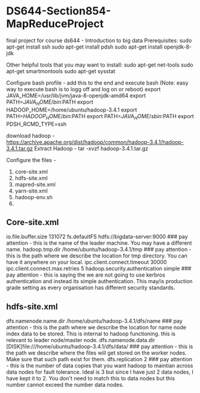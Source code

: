 # DS644-Section854-MapReduceProject
final project for course ds644 - Introduction to big data
Prerequisites:
sudo apt-get install ssh
sudo apt-get install pdsh
sudo apt-get install openjdk-8-jdk

Other helpful tools that you may want to install:
sudo apt-get net-tools
sudo apt-get smartmontools
sudo apt-get sysstat

Configure bash profile - add this to the end and execute bash (Note: easy way to execute bash is to logg off and log on or reboot)
export JAVA_HOME=/usr/lib/jvm/java-8-openjdk-amd64
export PATH=$JAVA_HOME/bin:$PATH
export HADOOP_HOME=/home/ubuntu/hadoop-3.4.1
export PATH=$HADOOP_HOME/bin:$PATH
export PATH=$JAVA_HOME/sbin:$PATH
export PDSH_RCMD_TYPE=ssh

download  hadoop - https://archive.apache.org/dist/hadoop/common/hadoop-3.4.1/hadoop-3.4.1.tar.gz
Extract Hadoop - tar -xvzf hadoop-3.4.1.tar.gz

Configure the files - 
1. core-site.xml
2. hdfs-site.xml
3. mapred-site.xml
4. yarn-site.xml
5. hadoop-env.sh
6. 

## Core-site.xml
<configuration>
    <property>
        <name>io.file.buffer.size</name>
        <value>131072</value>
    </property>
    <property>
        <name>fs.defaultFS</name>
        <value>hdfs://bigdata-server:9000</value> ### pay attention - this is the name of the leader machine. You may have a different name.
    </property>
    <property>
        <name>hadoop.tmp.dir</name>
        <value>/home/ubuntu/hadoop-3.4.1/tmp</value> ### pay attention - this is the path where we describe the location for tmp directory. You can have it anywhere on your local.
    </property>
    <property>
        <name>ipc.client.connect.timeout</name>
        <value>30000</value>
    </property>
    <property>
        <name>ipc.client.connect.max.retries</name>
        <value>5</value>
    </property>
    <property>
        <name>hadoop.security.authentication</name>
        <value>simple</value> ### pay attention - this is saying the we are not going to use kerbros authentication and instead its simple authentication. This may/is production grade setting as every organisation has different security standards.
    </property>
</configuration>

## hdfs-site.xml
<configuration>
    <property>
        <name>dfs.namenode.name.dir</name>
        <value>/home/ubuntu/hadoop-3.4.1/dfs/name</value> ### pay attention - this is the path where we describe the location for name node index data to be stored. This is internal to hadoop functioning. this is relevant to leader node/master node.
    </property>
    <property>
        <name>dfs.namenode.data.dir</name>
        <value>[DISK]file:///home/ubuntu/hadoop-3.4.1/dfs/data/</value>  ### pay attention - this is the path we describe where the files will get stored on the worker nodes. Make sure that such path exist for them.
    </property>
    <property>
        <name>dfs.replication</name>
        <value>2</value> ### pay attention - this is the number of data copies that you want hadoop to maintian across data nodes for fault tolerance. Ideal is 3 but since I have just 2 data nodes, I have kept it to 2. You don't need to match this to data nodes but this number cannot exceed the number data nodes.
    </property>
</configuration>
